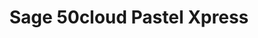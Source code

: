 ---
title: "Sage 50cloud Pastel Xpress"
seoTitle: "Sage 50cloud Pastel Xpress"
seoDescription: "Here’s how Sage 50cloud Pastel Xpress works with your applications to streamline your workflow."
summary: "Formerly Sage Partner Xpress Advantage: Offers the power and productivity of a trusted desktop solution and gives you everything you need to run your business wherever."
lead: "Stock2Shop can integrate Sage 50cloud Pastel Xpress with various B2B and B2C ecommerce and logistic applications. Here is how we can help you automate your business."
image: "/images/homepage-connector-logos/sage-50cloud-pastel-xpress.jpg"
imageAlt: sage 50cloud pastel xpress logo
type: "source"
source: "sage-50cloud-pastel-xpress"
tags: ["erp"]
aliases:
    - /integrations/sage-50cloud-pastel-xpress-formerly-sage-partner-xpress/
---